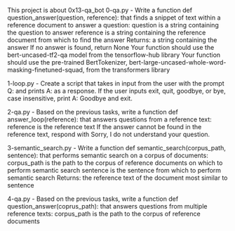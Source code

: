 This project is about 0x13-qa_bot
0-qa.py - Write a function def question_answer(question, reference): that finds a snippet of text within a reference document to answer a question:
question is a string containing the question to answer
reference is a string containing the reference document from which to find the answer
Returns: a string containing the answer
If no answer is found, return None
Your function should use the bert-uncased-tf2-qa model from the tensorflow-hub library
Your function should use the pre-trained BertTokenizer, bert-large-uncased-whole-word-masking-finetuned-squad, from the transformers library

1-loop.py - Create a script that takes in input from the user with the prompt Q: and prints A: as a response. If the user inputs exit, quit, goodbye, or bye, case insensitive, print A: Goodbye and exit.

2-qa.py - Based on the previous tasks, write a function def answer_loop(reference): that answers questions from a reference text:
reference is the reference text
If the answer cannot be found in the reference text, respond with Sorry, I do not understand your question.

3-semantic_search.py - Write a function def semantic_search(corpus_path, sentence): that performs semantic search on a corpus of documents:
corpus_path is the path to the corpus of reference documents on which to perform semantic search
sentence is the sentence from which to perform semantic search
Returns: the reference text of the document most similar to sentence

4-qa.py - Based on the previous tasks, write a function def question_answer(coprus_path): that answers questions from multiple reference texts:
corpus_path is the path to the corpus of reference documents
